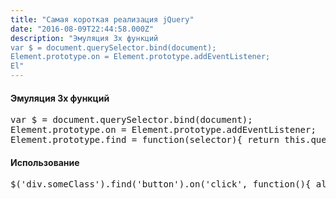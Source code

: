 ```yaml
---
title: "Самая короткая реализация jQuery"
date: "2016-08-09T22:44:58.000Z"
description: "Эмуляция 3х функций
var $ = document.querySelector.bind(document);
Element.prototype.on = Element.prototype.addEventListener;
El"
---
```


<h4>Эмуляция 3х функций</h4>
<pre>var $ = document.querySelector.bind(document);<br>Element.prototype.on = Element.prototype.addEventListener;<br>Element.prototype.find = function(selector){ return this.querySelector(selector) }</pre>
<h4>Использование</h4>
<pre>$('div.someClass').find('button').on('click', function(){ alert('Yeah!') });</pre>


